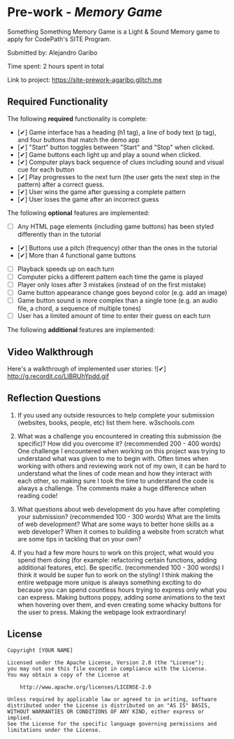 # Pre-work - *Memory Game*

Something Something Memory Game is a Light & Sound Memory game to apply for CodePath's SITE Program. 

Submitted by: Alejandro Garibo

Time spent: 2 hours spent in total

Link to project: https://site-prework-agaribo.glitch.me 

## Required Functionality

The following **required** functionality is complete:

* [✔] Game interface has a heading (h1 tag), a line of body text (p tag), and four buttons that match the demo app
* [✔] "Start" button toggles between "Start" and "Stop" when clicked. 
* [✔] Game buttons each light up and play a sound when clicked. 
* [✔] Computer plays back sequence of clues including sound and visual cue for each button
* [✔] Play progresses to the next turn (the user gets the next step in the pattern) after a correct guess. 
* [✔] User wins the game after guessing a complete pattern
* [✔] User loses the game after an incorrect guess

The following **optional** features are implemented:

* [ ] Any HTML page elements (including game buttons) has been styled differently than in the tutorial
* [✔] Buttons use a pitch (frequency) other than the ones in the tutorial
* [✔] More than 4 functional game buttons
* [ ] Playback speeds up on each turn
* [ ] Computer picks a different pattern each time the game is played
* [ ] Player only loses after 3 mistakes (instead of on the first mistake)
* [ ] Game button appearance change goes beyond color (e.g. add an image)
* [ ] Game button sound is more complex than a single tone (e.g. an audio file, a chord, a sequence of multiple tones)
* [ ] User has a limited amount of time to enter their guess on each turn

The following **additional** features are implemented:

## Video Walkthrough

Here's a walkthrough of implemented user stories:
![✔] http://g.recordit.co/LIBRUhYpdd.gif


## Reflection Questions
1. If you used any outside resources to help complete your submission (websites, books, people, etc) list them here. 
w3schools.com

2. What was a challenge you encountered in creating this submission (be specific)? How did you overcome it? (recommended 200 - 400 words) 
One challenge I encountered when working on this project was trying to understand what was given to me to begin with. Often times when working with others and reviewing work not of my own, it can be hard to understand what the lines of code mean and how they interact with each other, so making sure I took the time to understand the code is always a challenge. The comments make a huge difference when reading code!

3. What questions about web development do you have after completing your submission? (recommended 100 - 300 words) 
What are the limits of web development? What are some ways to better hone skills as a web developer? When it comes to building a website from scratch what are some tips in tackling that on your own?

4. If you had a few more hours to work on this project, what would you spend them doing (for example: refactoring certain functions, adding additional features, etc). Be specific. (recommended 100 - 300 words) 
I think it would be super fun to work on the styling! I think making the entire webpage more unique is always something exciting to do because you can spend countless hours trying to express only what you can express. Making buttons poppy, adding some animations to the text when hovering over them, and even creating some whacky buttons for the user to press. Making the webpage look extraordinary!



## License

    Copyright [YOUR NAME]

    Licensed under the Apache License, Version 2.0 (the "License");
    you may not use this file except in compliance with the License.
    You may obtain a copy of the License at

        http://www.apache.org/licenses/LICENSE-2.0

    Unless required by applicable law or agreed to in writing, software
    distributed under the License is distributed on an "AS IS" BASIS,
    WITHOUT WARRANTIES OR CONDITIONS OF ANY KIND, either express or implied.
    See the License for the specific language governing permissions and
    limitations under the License.
